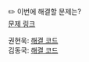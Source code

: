 ✏️ 이번에 해결할 문제는? <br>
[문제 링크](https://leetcode.com/problems/top-k-frequent-elements/description/)

권현욱: [해결 코드](https://github.com/woogie01/Algorithm-Hub/blob/main/LeetCode/Medium/0347-top-k-frequent-elements/0347-top-k-frequent-elements.java) <br>
김동국: [해결 코드](https://github.com/catomat0/algorithm/blob/main/LeetCode/Medium/0347-top-k-frequent-elements/0347-top-k-frequent-elements.java) <br>
